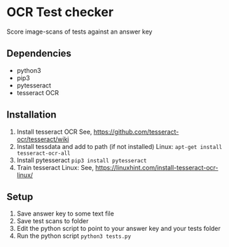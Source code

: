 # OCR Test checker

Score image-scans of tests against an answer key

## Dependencies

- python3
- pip3
- pytesseract
- tesseract OCR

## Installation

1. Install tesseract OCR
   See, https://github.com/tesseract-ocr/tesseract/wiki
2. Install tessdata and add to path (if not installed)
   Linux: `apt-get install tesseract-ocr-all`
3. Install pytesseract
   `pip3 install pytesseract`
4. Train tesseract
   Linux: See, https://linuxhint.com/install-tesseract-ocr-linux/


## Setup

1. Save answer key to some text file
2. Save test scans to folder
3. Edit the python script to point to your answer key and your tests folder
4. Run the python script
   `python3 tests.py`
   
   
